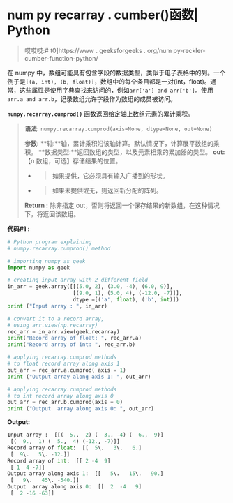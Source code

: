 # num py recarray . cumber()函数| Python

> 哎哎哎:# t0]https://www . geeksforgeeks . org/num py-reckler-cumber-function-python/

在 numpy 中，数组可能具有包含字段的数据类型，类似于电子表格中的列。一个例子是`[(a, int), (b, float)]`，数组中的每个条目都是一对(int，float)。通常，这些属性是使用字典查找来访问的，例如`arr['a'] and arr['b']`。使用`arr.a and arr.b`，记录数组允许字段作为数组的成员被访问。

**`numpy.recarray.cumprod()`** 函数返回给定轴上数组元素的累计乘积。

> **语法:** `numpy.recarray.cumprod(axis=None, dtype=None, out=None)`
> 
> **参数:**
> **轴:**轴，累计乘积沿该轴计算。默认情况下，计算展平数组的乘积。
> **数据类型:**返回数组的类型，以及元素相乘的累加器的类型。
> **out:**【n 数组，可选】存储结果的位置。
> - >如果提供，它必须具有输入广播到的形状。
> - >如果未提供或无，则返回新分配的阵列。
> 
> **Return :** 除非指定 out，否则将返回一个保存结果的新数组，在这种情况下，将返回该数组。

**代码#1 :**

```py
# Python program explaining
# numpy.recarray.cumprod() method 

# importing numpy as geek
import numpy as geek

# creating input array with 2 different field 
in_arr = geek.array([[(5.0, 2), (3.0, -4), (6.0, 9)],
                     [(9.0, 1), (5.0, 4), (-12.0, -7)]],
                     dtype =[('a', float), ('b', int)])
print ("Input array : ", in_arr)

# convert it to a record array,
# using arr.view(np.recarray)
rec_arr = in_arr.view(geek.recarray)
print("Record array of float: ", rec_arr.a)
print("Record array of int: ", rec_arr.b)

# applying recarray.cumprod methods
# to float record array along axis 1
out_arr = rec_arr.a.cumprod( axis = 1)
print ("Output array along axis 1: ", out_arr) 

# applying recarray.cumprod methods 
# to int record array along axis 0
out_arr = rec_arr.b.cumprod(axis = 0)
print ("Output  array along axis 0: ", out_arr) 
```

**Output:**

```py
Input array :  [[(  5.,  2) (  3., -4) (  6.,  9)]
 [(  9.,  1) (  5.,  4) (-12., -7)]]
Record array of float:  [[  5\.   3\.   6.]
 [  9\.   5\. -12.]]
Record array of int:  [[ 2 -4  9]
 [ 1  4 -7]]
Output array along axis 1:  [[   5\.   15\.   90.]
 [   9\.   45\. -540.]]
Output  array along axis 0:  [[  2  -4   9]
 [  2 -16 -63]]

```